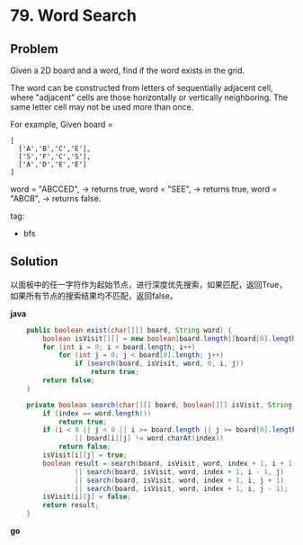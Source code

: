 # 79. Word Search

## Problem

Given a 2D board and a word, find if the word exists in the grid.

The word can be constructed from letters of sequentially adjacent cell, where "adjacent" cells are those horizontally or vertically neighboring. The same letter cell may not be used more than once.

For example,
Given board =
```
[
  ['A','B','C','E'],
  ['S','F','C','S'],
  ['A','D','E','E']
]
```
word = "ABCCED", -> returns true,
word = "SEE", -> returns true,
word = "ABCB", -> returns false.

tag:
- bfs

## Solution

以面板中的任一字符作为起始节点，进行深度优先搜索，如果匹配，返回True，如果所有节点的搜索结果均不匹配，返回false。

**java**
```java
	public boolean exist(char[][] board, String word) {
		boolean isVisit[][] = new boolean[board.length][board[0].length];
		for (int i = 0; i < board.length; i++)
			for (int j = 0; j < board[0].length; j++)
				if (search(board, isVisit, word, 0, i, j))
					return true;
		return false;
	}

	private boolean search(char[][] board, boolean[][] isVisit, String word, int index, int i, int j) {
		if (index == word.length())
			return true;
		if (i < 0 || j < 0 || i >= board.length || j >= board[0].length || isVisit[i][j]
				|| board[i][j] != word.charAt(index))
			return false;
		isVisit[i][j] = true;
		boolean result = search(board, isVisit, word, index + 1, i + 1, j)
				|| search(board, isVisit, word, index + 1, i - 1, j)
				|| search(board, isVisit, word, index + 1, i, j + 1)
				|| search(board, isVisit, word, index + 1, i, j - 1);
		isVisit[i][j] = false;
		return result;
	}
```

**go**
```go

```